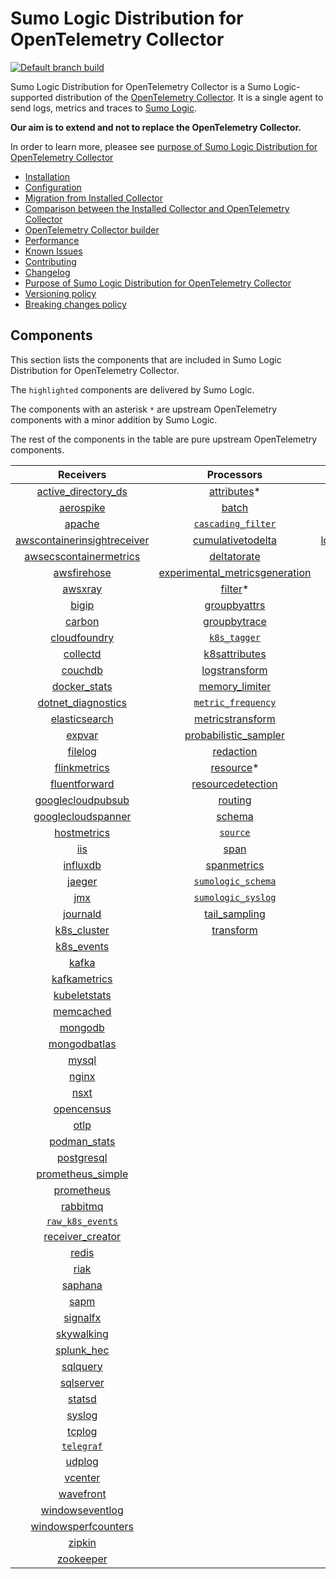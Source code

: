 # Sumo Logic Distribution for OpenTelemetry Collector

[![Default branch build](https://github.com/SumoLogic/sumologic-otel-collector/actions/workflows/dev_builds.yml/badge.svg)](https://github.com/SumoLogic/sumologic-otel-collector/actions/workflows/dev_builds.yml)

Sumo Logic Distribution for OpenTelemetry Collector is a Sumo Logic-supported distribution of the [OpenTelemetry Collector][otc_link].
It is a single agent to send logs, metrics and traces to [Sumo Logic][sumologic].

**Our aim is to extend and not to replace the OpenTelemetry Collector.**

In order to learn more, pleasee see [purpose of Sumo Logic Distribution for OpenTelemetry Collector](./docs/UpstreamRelation.md#purpose-of-sumo-logic-distribution-for-opentelemetry-collector)

[otc_link]: https://github.com/open-telemetry/opentelemetry-collector
[sumologic]: https://www.sumologic.com

- [Installation](docs/Installation.md)
- [Configuration](docs/Configuration.md)
- [Migration from Installed Collector](docs/Migration.md)
- [Comparison between the Installed Collector and OpenTelemetry Collector](docs/Comparison.md)
- [OpenTelemetry Collector builder](./otelcolbuilder/README.md)
- [Performance](docs/Performance.md)
- [Known Issues](docs/KnownIssues.md)
- [Contributing](./CONTRIBUTING.md)
- [Changelog](./CHANGELOG.md)
- [Purpose of Sumo Logic Distribution for OpenTelemetry Collector](./docs/UpstreamRelation.md#purpose-of-sumo-logic-distribution-for-opentelemetry-collector)
- [Versioning policy](./docs/UpstreamRelation.md#versioning-policy)
- [Breaking changes policy](./docs/UpstreamRelation.md#breaking-changes-policy)

## Components

This section lists the components that are included in Sumo Logic Distribution for OpenTelemetry Collector.

The `highlighted` components are delivered by Sumo Logic.

The components with an asterisk `*` are upstream OpenTelemetry components with a minor addition by Sumo Logic.

The rest of the components in the table are pure upstream OpenTelemetry components.

|                         Receivers                          |                          Processors                          |               Exporters                |                  Extensions                  |
|:----------------------------------------------------------:|:------------------------------------------------------------:|:--------------------------------------:|:--------------------------------------------:|
|      [active_directory_ds][activedirectorydsreceiver]      |              [attributes][attributesprocessor]*              |        [carbon][carbonexporter]        |       [asapclient][asapauthextension]        |
|               [aerospike][aerospikereceiver]               |                   [batch][batchprocessor]                    |          [file][fileexporter]          |             [awsproxy][awsproxy]             |
|                  [apache][apachereceiver]                  |        [`cascading_filter`][cascadingfilterprocessor]        |         [kafka][kafkaexporter]         |       [basicauth][basicauthextension]        |
| [awscontainerinsightreceiver][awscontainerinsightreceiver] |       [cumulativetodelta][cumulativetodeltaprocessor]        | [loadbalancing][loadbalancingexporter] | [bearertokenauth][bearertokenauthextension]  |
|  [awsecscontainermetrics][awsecscontainermetricsreceiver]  |             [deltatorate][deltatorateprocessor]              |       [logging][loggingexporter]       |           [db_storage][dbstorage]            |
|             [awsfirehose][awsfirehosereceiver]             | [experimental_metricsgeneration][metricsgenerationprocessor] |          [otlp][otlpexporter]          |      [docker_observer][dockerobserver]       |
|                 [awsxray][awsxrayreceiver]                 |                  [filter][filterprocessor]*                  |      [otlphttp][otlphttpexporter]      |         [ecs_observer][ecsobserver]          |
|                   [bigip][bigipreceiver]                   |            [groupbyattrs][groupbyattrsprocessor]             |    [`sumologic`][sumologicexporter]    |     [ecs_task_observer][ecstaskobserver]     |
|                  [carbon][carbonreceiver]                  |            [groupbytrace][groupbytraceprocessor]             |                                        |         [file_storage][filestorage]          |
|            [cloudfoundry][cloudfoundryreceiver]            |                 [`k8s_tagger`][k8sprocessor]                 |                                        |     [health_check][healthcheckextension]     |
|                [collectd][collectdreceiver]                |           [k8sattributes][k8sattributesprocessor]            |                                        |        [host_observer][hostobserver]         |
|                 [couchdb][couchdbreceiver]                 |           [logstransform][logstransformprocessor]            |                                        |       [http_forwarder][httpforwarder]        |
|            [docker_stats][dockerstatsreceiver]             |           [memory_limiter][memorylimiterprocessor]           |                                        | [jaegerremotesampling][jaegerremotesampling] |
|      [dotnet_diagnostics][dotnetdiagnosticsreceiver]       |        [`metric_frequency`][metricfrequencyprocessor]        |                                        |         [k8s_observer][k8sobserver]          |
|           [elasticsearch][elasticsearchreceiver]           |        [metricstransform][metricstransformprocessor]         |                                        |      [memory_ballast][ballastextension]      |
|                  [expvar][expvarreceiver]                  |    [probabilistic_sampler][probabilisticsamplerprocessor]    |                                        |  [oauth2client][oauth2clientauthextension]   |
|                 [filelog][filelogreceiver]                 |               [redaction][redactionprocessor]                |                                        |          [oidc][oidcauthextension]           |
|            [flinkmetrics][flinkmetricsreceiver]            |                [resource][resourceprocessor]*                |                                        |           [pprof][pprofextension]            |
|           [fluentforward][fluentforwardreceiver]           |       [resourcedetection][resourcedetectionprocessor]        |                                        |       [sigv4auth][sigv4authextension]        |
|       [googlecloudpubsub][googlecloudpubsubreceiver]       |                 [routing][routingprocessor]                  |                                        |      [`sumologic`][sumologicextension]       |
|      [googlecloudspanner][googlecloudspannerreceiver]      |                  [schema][schemaprocessor]                   |                                        |          [zpages][zpagesextension]           |
|             [hostmetrics][hostmetricsreceiver]             |                 [`source`][sourceprocessor]                  |                                        |                                              |
|                     [iis][iisreceiver]                     |                    [span][spanprocessor]                     |                                        |                                              |
|                [influxdb][influxdbreceiver]                |             [spanmetrics][spanmetricsprocessor]              |                                        |                                              |
|                  [jaeger][jaegerreceiver]                  |        [`sumologic_schema`][sumologicschemaprocessor]        |                                        |                                              |
|                     [jmx][jmxreceiver]                     |        [`sumologic_syslog`][sumologicsyslogprocessor]        |                                        |                                              |
|                [journald][journaldreceiver]                |            [tail_sampling][tailsamplingprocessor]            |                                        |                                              |
|             [k8s_cluster][k8sclusterreceiver]              |               [transform][transformprocessor]                |                                        |                                              |
|              [k8s_events][k8seventsreceiver]               |                                                              |                                        |                                              |
|                   [kafka][kafkareceiver]                   |                                                              |                                        |                                              |
|            [kafkametrics][kafkametricsreceiver]            |                                                              |                                        |                                              |
|            [kubeletstats][kubeletstatsreceiver]            |                                                              |                                        |                                              |
|               [memcached][memcachedreceiver]               |                                                              |                                        |                                              |
|                 [mongodb][mongodbreceiver]                 |                                                              |                                        |                                              |
|            [mongodbatlas][mongodbatlasreceiver]            |                                                              |                                        |                                              |
|                   [mysql][mysqlreceiver]                   |                                                              |                                        |                                              |
|                   [nginx][nginxreceiver]                   |                                                              |                                        |                                              |
|                    [nsxt][nsxtreceiver]                    |                                                              |                                        |                                              |
|              [opencensus][opencensusreceiver]              |                                                              |                                        |                                              |
|                    [otlp][otlpreceiver]                    |                                                              |                                        |                                              |
|               [podman_stats][podmanreceiver]               |                                                              |                                        |                                              |
|              [postgresql][postgresqlreceiver]              |                                                              |                                        |                                              |
|       [prometheus_simple][simpleprometheusreceiver]        |                                                              |                                        |                                              |
|              [prometheus][prometheusreceiver]              |                                                              |                                        |                                              |
|                [rabbitmq][rabbitmqreceiver]                |                                                              |                                        |                                              |
|          [`raw_k8s_events`][rawk8seventsreceiver]          |                                                              |                                        |                                              |
|            [receiver_creator][receivercreator]             |                                                              |                                        |                                              |
|                   [redis][redisreceiver]                   |                                                              |                                        |                                              |
|                    [riak][riakreceiver]                    |                                                              |                                        |                                              |
|                 [saphana][saphanareceiver]                 |                                                              |                                        |                                              |
|                    [sapm][sapmreceiver]                    |                                                              |                                        |                                              |
|                [signalfx][signalfxreceiver]                |                                                              |                                        |                                              |
|              [skywalking][skywalkingreceiver]              |                                                              |                                        |                                              |
|              [splunk_hec][splunkhecreceiver]               |                                                              |                                        |                                              |
|                [sqlquery][sqlqueryreceiver]                |                                                              |                                        |                                              |
|               [sqlserver][sqlserverreceiver]               |                                                              |                                        |                                              |
|                  [statsd][statsdreceiver]                  |                                                              |                                        |                                              |
|                  [syslog][syslogreceiver]                  |                                                              |                                        |                                              |
|                  [tcplog][tcplogreceiver]                  |                                                              |                                        |                                              |
|               [`telegraf`][telegrafreceiver]               |                                                              |                                        |                                              |
|                  [udplog][udplogreceiver]                  |                                                              |                                        |                                              |
|                 [vcenter][vcenterreceiver]                 |                                                              |                                        |                                              |
|               [wavefront][wavefrontreceiver]               |                                                              |                                        |                                              |
|         [windowseventlog][windowseventlogreceiver]         |                                                              |                                        |                                              |
|     [windowsperfcounters][windowsperfcountersreceiver]     |                                                              |                                        |                                              |
|                  [zipkin][zipkinreceiver]                  |                                                              |                                        |                                              |
|               [zookeeper][zookeeperreceiver]               |                                                              |                                        |                                              |

[activedirectorydsreceiver]: https://github.com/open-telemetry/opentelemetry-collector-contrib/tree/v0.56.0/receiver/activedirectorydsreceiver
[aerospikereceiver]: https://github.com/open-telemetry/opentelemetry-collector-contrib/tree/v0.56.0/receiver/aerospikereceiver
[apachereceiver]: https://github.com/open-telemetry/opentelemetry-collector-contrib/tree/v0.56.0/receiver/apachereceiver
[awscontainerinsightreceiver]: https://github.com/open-telemetry/opentelemetry-collector-contrib/tree/v0.56.0/receiver/awscontainerinsightreceiver
[awsecscontainermetricsreceiver]: https://github.com/open-telemetry/opentelemetry-collector-contrib/tree/v0.56.0/receiver/awsecscontainermetricsreceiver
[awsfirehosereceiver]: https://github.com/open-telemetry/opentelemetry-collector-contrib/tree/v0.56.0/receiver/awsfirehosereceiver
[awsxrayreceiver]: https://github.com/open-telemetry/opentelemetry-collector-contrib/tree/v0.56.0/receiver/awsxrayreceiver
[bigipreceiver]: https://github.com/open-telemetry/opentelemetry-collector-contrib/tree/v0.56.0/receiver/bigipreceiver
[carbonreceiver]: https://github.com/open-telemetry/opentelemetry-collector-contrib/tree/v0.56.0/receiver/carbonreceiver
[cloudfoundryreceiver]: https://github.com/open-telemetry/opentelemetry-collector-contrib/tree/v0.56.0/receiver/cloudfoundryreceiver
[collectdreceiver]: https://github.com/open-telemetry/opentelemetry-collector-contrib/tree/v0.56.0/receiver/collectdreceiver
[couchdbreceiver]: https://github.com/open-telemetry/opentelemetry-collector-contrib/tree/v0.56.0/receiver/couchdbreceiver
[dockerstatsreceiver]: https://github.com/open-telemetry/opentelemetry-collector-contrib/tree/v0.56.0/receiver/dockerstatsreceiver
[dotnetdiagnosticsreceiver]: https://github.com/open-telemetry/opentelemetry-collector-contrib/tree/v0.56.0/receiver/dotnetdiagnosticsreceiver
[elasticsearchreceiver]: https://github.com/open-telemetry/opentelemetry-collector-contrib/tree/v0.56.0/receiver/elasticsearchreceiver
[expvarreceiver]: https://github.com/open-telemetry/opentelemetry-collector-contrib/tree/v0.56.0/receiver/expvarreceiver
[filelogreceiver]: https://github.com/open-telemetry/opentelemetry-collector-contrib/tree/v0.56.0/receiver/filelogreceiver
[flinkmetricsreceiver]: https://github.com/open-telemetry/opentelemetry-collector-contrib/tree/v0.56.0/receiver/flinkmetricsreceiver
[fluentforwardreceiver]: https://github.com/open-telemetry/opentelemetry-collector-contrib/tree/v0.56.0/receiver/fluentforwardreceiver
[googlecloudpubsubreceiver]: https://github.com/open-telemetry/opentelemetry-collector-contrib/tree/v0.56.0/receiver/googlecloudpubsubreceiver
[googlecloudspannerreceiver]: https://github.com/open-telemetry/opentelemetry-collector-contrib/tree/v0.56.0/receiver/googlecloudspannerreceiver
[hostmetricsreceiver]: https://github.com/open-telemetry/opentelemetry-collector-contrib/tree/v0.56.0/receiver/hostmetricsreceiver
[iisreceiver]: https://github.com/open-telemetry/opentelemetry-collector-contrib/tree/v0.56.0/receiver/iisreceiver
[influxdbreceiver]: https://github.com/open-telemetry/opentelemetry-collector-contrib/tree/v0.56.0/receiver/influxdbreceiver
[jaegerreceiver]: https://github.com/open-telemetry/opentelemetry-collector-contrib/tree/v0.56.0/receiver/jaegerreceiver
[jmxreceiver]: https://github.com/open-telemetry/opentelemetry-collector-contrib/tree/v0.56.0/receiver/jmxreceiver
[journaldreceiver]: https://github.com/open-telemetry/opentelemetry-collector-contrib/tree/v0.56.0/receiver/journaldreceiver
[k8sclusterreceiver]: https://github.com/open-telemetry/opentelemetry-collector-contrib/tree/v0.56.0/receiver/k8sclusterreceiver
[k8seventsreceiver]: https://github.com/open-telemetry/opentelemetry-collector-contrib/tree/v0.56.0/receiver/k8seventsreceiver
[kafkareceiver]: https://github.com/open-telemetry/opentelemetry-collector-contrib/tree/v0.56.0/receiver/kafkareceiver
[kafkametricsreceiver]: https://github.com/open-telemetry/opentelemetry-collector-contrib/tree/v0.56.0/receiver/kafkametricsreceiver
[kubeletstatsreceiver]: https://github.com/open-telemetry/opentelemetry-collector-contrib/tree/v0.56.0/receiver/kubeletstatsreceiver
[memcachedreceiver]: https://github.com/open-telemetry/opentelemetry-collector-contrib/tree/v0.56.0/receiver/memcachedreceiver
[mongodbreceiver]: https://github.com/open-telemetry/opentelemetry-collector-contrib/tree/v0.56.0/receiver/mongodbreceiver
[mongodbatlasreceiver]: https://github.com/open-telemetry/opentelemetry-collector-contrib/tree/v0.56.0/receiver/mongodbatlasreceiver
[mysqlreceiver]: https://github.com/open-telemetry/opentelemetry-collector-contrib/tree/v0.56.0/receiver/mysqlreceiver
[nginxreceiver]: https://github.com/open-telemetry/opentelemetry-collector-contrib/tree/v0.56.0/receiver/nginxreceiver
[nsxtreceiver]: https://github.com/open-telemetry/opentelemetry-collector-contrib/tree/v0.56.0/receiver/nsxtreceiver
[opencensusreceiver]: https://github.com/open-telemetry/opentelemetry-collector-contrib/tree/v0.56.0/receiver/opencensusreceiver
[otlpreceiver]: https://github.com/open-telemetry/opentelemetry-collector/tree/v0.56.0/receiver/otlpreceiver
[podmanreceiver]: https://github.com/open-telemetry/opentelemetry-collector-contrib/tree/v0.56.0/receiver/podmanreceiver
[postgresqlreceiver]: https://github.com/open-telemetry/opentelemetry-collector-contrib/tree/v0.56.0/receiver/postgresqlreceiver
[simpleprometheusreceiver]: https://github.com/open-telemetry/opentelemetry-collector-contrib/tree/v0.56.0/receiver/simpleprometheusreceiver
[prometheusreceiver]: https://github.com/open-telemetry/opentelemetry-collector-contrib/tree/v0.56.0/receiver/prometheusreceiver
[rabbitmqreceiver]: https://github.com/open-telemetry/opentelemetry-collector-contrib/tree/v0.56.0/receiver/rabbitmqreceiver
[rawk8seventsreceiver]: ./pkg/receiver/rawk8seventsreceiver
[receivercreator]: https://github.com/open-telemetry/opentelemetry-collector-contrib/tree/v0.56.0/receiver/receivercreator
[redisreceiver]: https://github.com/open-telemetry/opentelemetry-collector-contrib/tree/v0.56.0/receiver/redisreceiver
[riakreceiver]: https://github.com/open-telemetry/opentelemetry-collector-contrib/tree/v0.56.0/receiver/riakreceiver
[saphanareceiver]: https://github.com/open-telemetry/opentelemetry-collector-contrib/tree/v0.56.0/receiver/saphanareceiver
[sapmreceiver]: https://github.com/open-telemetry/opentelemetry-collector-contrib/tree/v0.56.0/receiver/sapmreceiver
[signalfxreceiver]: https://github.com/open-telemetry/opentelemetry-collector-contrib/tree/v0.56.0/receiver/signalfxreceiver
[skywalkingreceiver]: https://github.com/open-telemetry/opentelemetry-collector-contrib/tree/v0.56.0/receiver/skywalkingreceiver
[splunkhecreceiver]: https://github.com/open-telemetry/opentelemetry-collector-contrib/tree/v0.56.0/receiver/splunkhecreceiver
[sqlqueryreceiver]: https://github.com/open-telemetry/opentelemetry-collector-contrib/tree/v0.56.0/receiver/sqlqueryreceiver
[sqlserverreceiver]: https://github.com/open-telemetry/opentelemetry-collector-contrib/tree/v0.56.0/receiver/sqlserverreceiver
[statsdreceiver]: https://github.com/open-telemetry/opentelemetry-collector-contrib/tree/v0.56.0/receiver/statsdreceiver
[syslogreceiver]: https://github.com/open-telemetry/opentelemetry-collector-contrib/tree/v0.56.0/receiver/syslogreceiver
[tcplogreceiver]: https://github.com/open-telemetry/opentelemetry-collector-contrib/tree/v0.56.0/receiver/tcplogreceiver
[telegrafreceiver]: ./pkg/receiver/telegrafreceiver
[udplogreceiver]: https://github.com/open-telemetry/opentelemetry-collector-contrib/tree/v0.56.0/receiver/udplogreceiver
[vcenterreceiver]: https://github.com/open-telemetry/opentelemetry-collector-contrib/tree/v0.56.0/receiver/vcenterreceiver
[wavefrontreceiver]: https://github.com/open-telemetry/opentelemetry-collector-contrib/tree/v0.56.0/receiver/wavefrontreceiver
[windowseventlogreceiver]: https://github.com/open-telemetry/opentelemetry-collector-contrib/tree/v0.56.0/receiver/windowseventlogreceiver
[windowsperfcountersreceiver]: https://github.com/open-telemetry/opentelemetry-collector-contrib/tree/v0.56.0/receiver/windowsperfcountersreceiver
[zipkinreceiver]: https://github.com/open-telemetry/opentelemetry-collector-contrib/tree/v0.56.0/receiver/zipkinreceiver
[zookeeperreceiver]: https://github.com/open-telemetry/opentelemetry-collector-contrib/tree/v0.56.0/receiver/zookeeperreceiver

[attributesprocessor]: https://github.com/SumoLogic/opentelemetry-collector-contrib/tree/v0.56.0-filterprocessor/processor/attributesprocessor
[batchprocessor]: https://github.com/open-telemetry/opentelemetry-collector/tree/v0.56.0/processor/batchprocessor
[cascadingfilterprocessor]: ./pkg/processor/cascadingfilterprocessor
[cumulativetodeltaprocessor]: https://github.com/open-telemetry/opentelemetry-collector-contrib/tree/v0.56.0/processor/cumulativetodeltaprocessor
[deltatorateprocessor]: https://github.com/open-telemetry/opentelemetry-collector-contrib/tree/v0.56.0/processor/deltatorateprocessor
[metricsgenerationprocessor]: https://github.com/open-telemetry/opentelemetry-collector-contrib/tree/v0.56.0/processor/metricsgenerationprocessor

[filterprocessor]: https://github.com/SumoLogic/opentelemetry-collector-contrib/tree/v0.56.0-filterprocessor/processor/filterprocessor
[groupbyattrsprocessor]: https://github.com/open-telemetry/opentelemetry-collector-contrib/tree/v0.56.0/processor/groupbyattrsprocessor
[groupbytraceprocessor]: https://github.com/open-telemetry/opentelemetry-collector-contrib/tree/v0.56.0/processor/groupbytraceprocessor
[k8sprocessor]: ./pkg/processor/k8sprocessor
[k8sattributesprocessor]: https://github.com/open-telemetry/opentelemetry-collector-contrib/tree/v0.56.0/processor/k8sattributesprocessor
[logstransformprocessor]: https://github.com/open-telemetry/opentelemetry-collector-contrib/tree/v0.56.0/processor/logstransformprocessor
[memorylimiterprocessor]: https://github.com/open-telemetry/opentelemetry-collector/tree/v0.56.0/processor/memorylimiterprocessor
[metricfrequencyprocessor]: ./pkg/processor/metricfrequencyprocessor
[metricstransformprocessor]: https://github.com/open-telemetry/opentelemetry-collector-contrib/tree/v0.56.0/processor/metricstransformprocessor
[probabilisticsamplerprocessor]: https://github.com/open-telemetry/opentelemetry-collector-contrib/tree/v0.56.0/processor/probabilisticsamplerprocessor
[redactionprocessor]: https://github.com/open-telemetry/opentelemetry-collector-contrib/tree/v0.56.0/processor/redactionprocessor
[resourceprocessor]: https://github.com/SumoLogic/opentelemetry-collector-contrib/tree/v0.56.0-filterprocessor/processor/resourceprocessor
[resourcedetectionprocessor]: https://github.com/open-telemetry/opentelemetry-collector-contrib/tree/v0.56.0/processor/resourcedetectionprocessor
[routingprocessor]: https://github.com/open-telemetry/opentelemetry-collector-contrib/tree/v0.56.0/processor/routingprocessor
[schemaprocessor]: https://github.com/open-telemetry/opentelemetry-collector-contrib/tree/v0.56.0/processor/schemaprocessor
[sourceprocessor]: ./pkg/processor/sourceprocessor
[spanprocessor]: https://github.com/open-telemetry/opentelemetry-collector-contrib/tree/v0.56.0/processor/spanprocessor
[spanmetricsprocessor]: https://github.com/open-telemetry/opentelemetry-collector-contrib/tree/v0.56.0/processor/spanmetricsprocessor
[sumologicschemaprocessor]: ./pkg/processor/sumologicschemaprocessor
[sumologicsyslogprocessor]: ./pkg/processor/sumologicsyslogprocessor
[tailsamplingprocessor]: https://github.com/open-telemetry/opentelemetry-collector-contrib/tree/v0.56.0/processor/tailsamplingprocessor
[transformprocessor]: https://github.com/open-telemetry/opentelemetry-collector-contrib/tree/v0.56.0/processor/transformprocessor

[carbonexporter]: https://github.com/open-telemetry/opentelemetry-collector-contrib/tree/v0.56.0/exporter/carbonexporter
[fileexporter]: https://github.com/open-telemetry/opentelemetry-collector-contrib/tree/v0.56.0/exporter/fileexporter
[kafkaexporter]: https://github.com/open-telemetry/opentelemetry-collector-contrib/tree/v0.56.0/exporter/kafkaexporter
[loadbalancingexporter]: https://github.com/open-telemetry/opentelemetry-collector-contrib/tree/v0.56.0/exporter/loadbalancingexporter
[loggingexporter]: https://github.com/open-telemetry/opentelemetry-collector/tree/v0.56.0/exporter/loggingexporter
[otlpexporter]: https://github.com/open-telemetry/opentelemetry-collector/tree/v0.56.0/exporter/otlpexporter
[otlphttpexporter]: https://github.com/open-telemetry/opentelemetry-collector/tree/v0.56.0/exporter/otlphttpexporter
[sumologicexporter]: ./pkg/exporter/sumologicexporter

[asapauthextension]: https://github.com/open-telemetry/opentelemetry-collector-contrib/tree/v0.56.0/extension/asapauthextension
[awsproxy]: https://github.com/open-telemetry/opentelemetry-collector-contrib/tree/v0.56.0/extension/awsproxy
[basicauthextension]: https://github.com/open-telemetry/opentelemetry-collector-contrib/tree/v0.56.0/extension/basicauthextension
[bearertokenauthextension]: https://github.com/open-telemetry/opentelemetry-collector-contrib/tree/v0.56.0/extension/bearertokenauthextension
[dbstorage]: https://github.com/open-telemetry/opentelemetry-collector-contrib/tree/v0.56.0/extension/storage/dbstorage
[dockerobserver]: https://github.com/open-telemetry/opentelemetry-collector-contrib/tree/v0.56.0/extension/observer/dockerobserver
[ecsobserver]: https://github.com/open-telemetry/opentelemetry-collector-contrib/tree/v0.56.0/extension/observer/ecsobserver
[ecstaskobserver]: https://github.com/open-telemetry/opentelemetry-collector-contrib/tree/v0.56.0/extension/observer/ecstaskobserver
[filestorage]: https://github.com/open-telemetry/opentelemetry-collector-contrib/tree/v0.56.0/extension/storage/filestorage
[healthcheckextension]: https://github.com/open-telemetry/opentelemetry-collector-contrib/tree/v0.56.0/extension/healthcheckextension
[hostobserver]: https://github.com/open-telemetry/opentelemetry-collector-contrib/tree/v0.56.0/extension/observer/hostobserver
[httpforwarder]: https://github.com/open-telemetry/opentelemetry-collector-contrib/tree/v0.56.0/extension/httpforwarder
[jaegerremotesampling]: https://github.com/open-telemetry/opentelemetry-collector-contrib/tree/v0.56.0/extension/jaegerremotesampling
[k8sobserver]: https://github.com/open-telemetry/opentelemetry-collector-contrib/tree/v0.56.0/extension/observer/k8sobserver
[ballastextension]: https://github.com/open-telemetry/opentelemetry-collector/tree/v0.56.0/extension/ballastextension
[oauth2clientauthextension]: https://github.com/open-telemetry/opentelemetry-collector-contrib/tree/v0.56.0/extension/oauth2clientauthextension
[oidcauthextension]: https://github.com/open-telemetry/opentelemetry-collector-contrib/tree/v0.56.0/extension/oidcauthextension
[pprofextension]: https://github.com/open-telemetry/opentelemetry-collector-contrib/tree/v0.56.0/extension/pprofextension
[sigv4authextension]: https://github.com/open-telemetry/opentelemetry-collector-contrib/tree/v0.56.0/extension/sigv4authextension
[sumologicextension]: ./pkg/extension/sumologicextension
[zpagesextension]: https://github.com/open-telemetry/opentelemetry-collector/tree/v0.56.0/extension/zpagesextension
